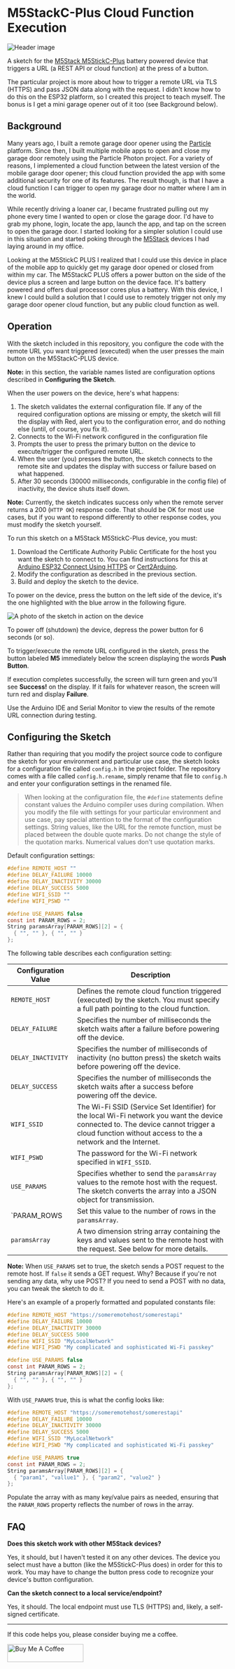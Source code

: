 # M5StackC-Plus Cloud Function Execution

![Header image](images/header.jpg)

A sketch for the [M5Stack M5StickC-Plus](https://shop.m5stack.com/products/m5stickc-plus-esp32-pico-mini-iot-development-kit) battery powered device that triggers a URL (a REST API or cloud function) at the press of a button.

The particular project is more about how to trigger a remote URL via TLS (HTTPS) and pass JSON data along with the request. I didn't know how to do this on the ESP32 platform, so I created this project to teach myself. The bonus is I get a mini garage opener out of it too (see Background below).

## Background

Many years ago, I built a remote garage door opener using the [Particle](https://www.particle.io/) platform. Since then, I built multiple mobile apps to open and close my garage door remotely using the Particle Photon project.  For a variety of reasons, I implemented a cloud function between the latest version of the mobile garage door opener; this cloud function provided the app with some additional security for one of its features. The result though, is that I have a cloud function I can trigger to open my garage door no matter where I am in the world.

While recently driving a loaner car, I became frustrated pulling out my phone every time I wanted to open or close the garage door. I'd have to grab my phone, login, locate the app, launch the app, and tap on the screen to open the garage door. I started looking for a simpler solution I could use in this situation and started poking through the [M5Stack](https://m5stack.com/) devices I had laying around in my office.

Looking at the M5StickC PLUS  I realized that I could use this device in place of the mobile app to quickly get my garage door opened or closed from within my car. The M5StackC PLUS offers a power button on the side of the device plus a screen and large button on the device face. It's battery powered and offers dual processor cores plus a battery. With this device, I knew I could build a solution that I could use to remotely trigger not only my garage door opener cloud function, but any public cloud function as well. 

## Operation

With the sketch included in this repository, you configure the code with the remote URL you want triggered (executed) when the user presses the main button on the M5StackC-PLUS device. 

**Note:** in this section, the variable names listed are configuration options described in **Configuring the Sketch**. 

When the user powers on the device, here's what happens:

1. The sketch validates the external configuration file. If any of the required configuration options are missing or empty, the sketch will fill the display with Red, alert you to the configuration error, and do nothing else (until, of course, you fix it).
2. Connects to the Wi-Fi network configured in the configuration file
3. Prompts the user to press the primary button on the device to execute/trigger the configured remote URL. 
4. When the user (you) presses the button, the sketch connects to the remote site and updates the display with success or failure based on what happened. 
4. After 30 seconds (30000 milliseconds, configurable in the config file) of inactivity, the device shuts itself down. 

**Note:** Currently, the sketch indicates success only when the remote server returns a 200 (`HTTP OK`) response code. That should be OK for most use cases, but if you want to respond differently to other response codes, you must modify the sketch yourself.

To run this sketch on a M5Stack M5StickC-Plus device, you must:

1. Download the Certificate Authority Public Certificate for the host you want the sketch to connect to. You can find instructions for this at [Arduino ESP32 Connect Using HTTPS](https://johnwargo.com/posts/2025/arduino-esp32-connect-https/) or [Cert2Arduino](https://cert2arduino.netlify.app/).
2. Modify the configuration as described in the previous section.
3. Build and deploy the sketch to the device.

To power on the device, press the button on the left side of the device, it's the one highlighted with the blue arrow in the following figure.

![A photo of the sketch in action on the device](/images/image-01.jpg)

To power off (shutdown) the device, depress the power button for 6 seconds (or so).

To trigger/execute the remote URL configured in the sketch, press the button labeled **M5** immediately below the screen displaying the words **Push Button**.

If execution completes successfully, the screen will turn green and you'll see **Success!** on the display. If it fails for whatever reason, the screen will turn red and display **Failure**.

Use the Arduino IDE and Serial Monitor to view the results of the remote URL connection during testing.

## Configuring the Sketch

Rather than requiring that you modify the project source code to configure the sketch for your environment and particular use case, the sketch looks for a configuration file called `config.h` in the project folder. The repository comes with a file called `config.h.rename`, simply rename that file to `config.h` and enter your configuration settings in the renamed file. 

>  When looking at the configuration file, the `#define` statements define constant values the Arduino compiler uses during compilation. When you modify the file with settings for your particular environment and use case, pay special attention to the format of the configuration settings. String values, like the URL for the remote function, must be placed between the double quote marks. Do not change the style of the quotation marks. Numerical values don't use quotation marks.

Default configuration settings:

```c
#define REMOTE_HOST ""
#define DELAY_FAILURE 10000
#define DELAY_INACTIVITY 30000
#define DELAY_SUCCESS 5000
#define WIFI_SSID ""
#define WIFI_PSWD ""

#define USE_PARAMS false
const int PARAM_ROWS = 2;
String paramsArray[PARAM_ROWS][2] = {
  { "", "" }, { "", "" }
};
```

The following table describes each configuration setting:

| Configuration Value | Description                                                  |
| ------------------- | ------------------------------------------------------------ |
| `REMOTE_HOST`       | Defines the remote cloud function triggered (executed) by the sketch. You must specify a full path pointing to the cloud function. |
| `DELAY_FAILURE`     | Specifies the number of milliseconds the sketch waits after a failure before powering off the device. |
| `DELAY_INACTIVITY`  | Specifies the number of milliseconds of inactivity (no button press) the sketch waits before powering off the device. |
| `DELAY_SUCCESS`     | Specifies the number of milliseconds the sketch waits after a success before powering off the device. |
| `WIFI_SSID`         | The Wi-Fi SSID (Service Set Identifier) for the local Wi-Fi network you want the device connected to. The device cannot trigger a cloud function without access to the a network and the Internet. |
| `WIFI_PSWD`         | The password for the Wi-Fi network specified in `WIFI_SSID`. |
| `USE_PARAMS`        | Specifies whether to send the `paramsArray` values to the remote host with the request. The sketch converts the array into a JSON object for transmission. |
| `PARAM_ROWS         | Set this value to the number of rows in the `paramsArray`. |
| `paramsArray`       | A two dimension string array containing the keys and values sent to the remote host with the request. See below for more details. |

**Note:** When `USE_PARAMS` set to true, the sketch sends a POST request to the remote host. If `false` it sends a GET request. Why? Because if you're not sending any data, why use POST?  If you need to send a POST with no data, you can tweak the sketch to do it.

Here's an example of a properly formatted and populated constants file:

```c
#define REMOTE_HOST "https://someremotehost/somerestapi"
#define DELAY_FAILURE 10000
#define DELAY_INACTIVITY 30000
#define DELAY_SUCCESS 5000
#define WIFI_SSID "MyLocalNetwork"
#define WIFI_PSWD "My complicated and sophisticated Wi-Fi passkey"

#define USE_PARAMS false
const int PARAM_ROWS = 2;
String paramsArray[PARAM_ROWS][2] = {
  { "", "" }, { "", "" }
};
```

With `USE_PARAMS` true, this is what the config looks like:

```c
#define REMOTE_HOST "https://someremotehost/somerestapi"
#define DELAY_FAILURE 10000
#define DELAY_INACTIVITY 30000
#define DELAY_SUCCESS 5000
#define WIFI_SSID "MyLocalNetwork"
#define WIFI_PSWD "My complicated and sophisticated Wi-Fi passkey"

#define USE_PARAMS true
const int PARAM_ROWS = 2;
String paramsArray[PARAM_ROWS][2] = {
  { "param1", "vallue1" }, { "param2", "value2" }
};
```

Populate the array with as many key/value pairs as needed, ensuring that the `PARAM_ROWS` property reflects the number of rows in the array.

## FAQ

**Does this sketch work with other M5Stack devices?**

Yes, it should, but I haven't tested it on any other devices. The device you select must have a button (like the M5StickC-Plus does) in order for this to work. You may have to change the button press code to recognize your device's button configuration.

**Can the sketch connect to a local service/endpoint?**

Yes, it should. The local endpoint must use TLS (HTTPS) and, likely, a self-signed certificate. 

***

If this code helps you, please consider buying me a coffee.

<a href="https://www.buymeacoffee.com/johnwargo" target="_blank"><img src="https://cdn.buymeacoffee.com/buttons/default-orange.png" alt="Buy Me A Coffee" height="41" width="174"></a>
